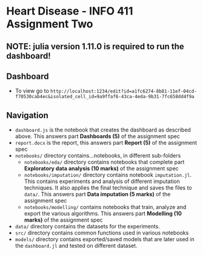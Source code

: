 # Heart Disease - INFO 411 Assignment Two

## NOTE: julia version 1.11.0 is required to run the dashboard!

## Dashboard
- To view go to `http://localhost:1234/edit?id=a1fc6274-8b81-11ef-04cd-f70530cab4ec&isolated_cell_id=9a9ffaf6-43ca-4eda-9b31-7fc658dd4f9a`

## Navigation

- `dashboard.js` is the notebook that creates the dashboard as described above. This answers part **Dashboards (5)** of the assignment spec
- `report.docx` is the report, this answers part **Report (5)** of the assignment spec
- `notebooks/` directory contains...notebooks, in different sub-folders
    - `notebooks/eda/` directory contains notebooks that complete part **Exploratory data analysis (10 marks)** of the assignment spec
    - `notebooks/imputation/` directory contains notebook `imputation.jl`. This contains experiments and analysis of different imputation techniques. It also applies the final technique and saves the files to `data/`. This answers part **Data imputation (5 marks)** of the assignment spec
    - `notebooks/modelling/` contains notebooks that train, analyze and export the various algorithms. This answers part **Modelling (10 marks)** of the assignment spec
- `data/` directory contains the datasets for the experiments. 
- `src/` directory contains common functions used in various notebooks
- `models/` directory contains exported/saved models that are later used in the `dashboard.jl` and tested on different dataset. 
